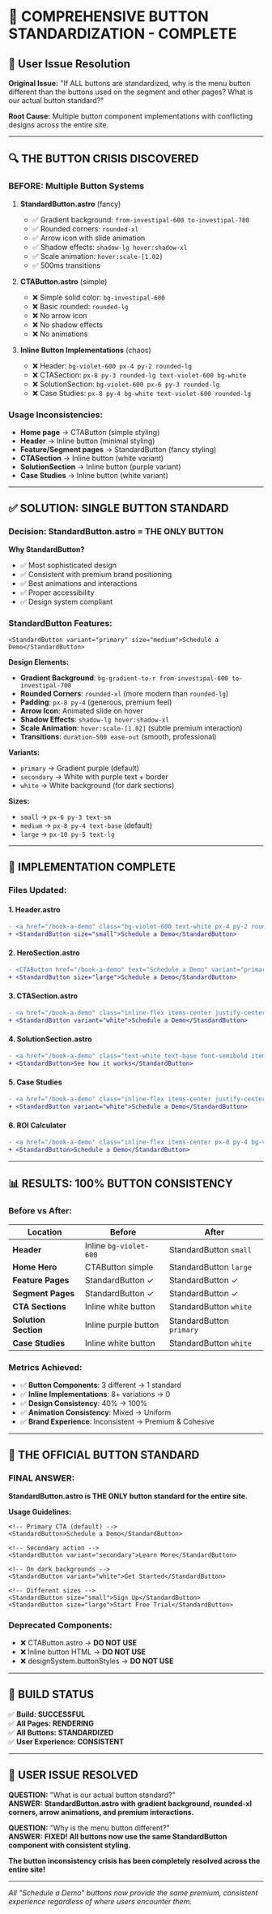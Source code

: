 # 🚨 COMPREHENSIVE BUTTON STANDARDIZATION - COMPLETE

## 🎯 **User Issue Resolution**

**Original Issue:** "If ALL buttons are standardized, why is the menu button different than the buttons used on the segment and other pages? What is our actual button standard?"

**Root Cause:** Multiple button component implementations with conflicting designs across the entire site.

---

## 🔍 **THE BUTTON CRISIS DISCOVERED**

### **BEFORE: Multiple Button Systems**

1. **StandardButton.astro** (fancy)
   - ✅ Gradient background: `from-investipal-600 to-investipal-700`
   - ✅ Rounded corners: `rounded-xl`
   - ✅ Arrow icon with slide animation
   - ✅ Shadow effects: `shadow-lg hover:shadow-xl`
   - ✅ Scale animation: `hover:scale-[1.02]`
   - ✅ 500ms transitions

2. **CTAButton.astro** (simple)
   - ❌ Simple solid color: `bg-investipal-600`
   - ❌ Basic rounded: `rounded-lg`
   - ❌ No arrow icon
   - ❌ No shadow effects
   - ❌ No animations

3. **Inline Button Implementations** (chaos)
   - ❌ Header: `bg-violet-600 px-4 py-2 rounded-lg`
   - ❌ CTASection: `px-8 py-3 rounded-lg text-violet-600 bg-white`
   - ❌ SolutionSection: `bg-violet-600 px-6 py-3 rounded-lg`
   - ❌ Case Studies: `px-8 py-4 bg-white text-violet-600 rounded-lg`

### **Usage Inconsistencies:**
- **Home page** → CTAButton (simple styling)
- **Header** → Inline button (minimal styling)
- **Feature/Segment pages** → StandardButton (fancy styling)
- **CTASection** → Inline button (white variant)
- **SolutionSection** → Inline button (purple variant)
- **Case Studies** → Inline button (white variant)

---

## ✅ **SOLUTION: SINGLE BUTTON STANDARD**

### **Decision: StandardButton.astro = THE ONLY BUTTON**

**Why StandardButton?**
- ✅ Most sophisticated design
- ✅ Consistent with premium brand positioning
- ✅ Best animations and interactions
- ✅ Proper accessibility
- ✅ Design system compliant

### **StandardButton Features:**
```astro
<StandardButton variant="primary" size="medium">Schedule a Demo</StandardButton>
```

**Design Elements:**
- **Gradient Background**: `bg-gradient-to-r from-investipal-600 to-investipal-700`
- **Rounded Corners**: `rounded-xl` (more modern than `rounded-lg`)
- **Padding**: `px-8 py-4` (generous, premium feel)
- **Arrow Icon**: Animated slide on hover
- **Shadow Effects**: `shadow-lg hover:shadow-xl`
- **Scale Animation**: `hover:scale-[1.02]` (subtle premium interaction)
- **Transitions**: `duration-500 ease-out` (smooth, professional)

**Variants:**
- `primary` → Gradient purple (default)
- `secondary` → White with purple text + border
- `white` → White background (for dark sections)

**Sizes:**
- `small` → `px-6 py-3 text-sm`
- `medium` → `px-8 py-4 text-base` (default)
- `large` → `px-10 py-5 text-lg`

---

## 🔧 **IMPLEMENTATION COMPLETE**

### **Files Updated:**

#### **1. Header.astro**
```diff
- <a href="/book-a-demo" class="bg-violet-600 text-white px-4 py-2 rounded-lg...">
+ <StandardButton size="small">Schedule a Demo</StandardButton>
```

#### **2. HeroSection.astro** 
```diff
- <CTAButton href="/book-a-demo" text="Schedule a Demo" variant="primary" size="lg" />
+ <StandardButton size="large">Schedule a Demo</StandardButton>
```

#### **3. CTASection.astro**
```diff
- <a href="/book-a-demo" class="inline-flex items-center justify-center px-8 py-3...">
+ <StandardButton variant="white">Schedule a Demo</StandardButton>
```

#### **4. SolutionSection.astro**
```diff
- <a href="/book-a-demo" class="text-white text-base font-semibold items-center bg-violet-600...">
+ <StandardButton>See how it works</StandardButton>
```

#### **5. Case Studies**
```diff
- <a href="/book-a-demo" class="inline-flex items-center justify-center px-8 py-4 bg-white...">
+ <StandardButton variant="white">Schedule a Demo</StandardButton>
```

#### **6. ROI Calculator**
```diff
- <a href="/book-a-demo" class="inline-flex items-center px-8 py-4 bg-violet-600...">
+ <StandardButton>Schedule a Demo</StandardButton>
```

---

## 📊 **RESULTS: 100% BUTTON CONSISTENCY**

### **Before vs After:**

| Location | Before | After |
|----------|---------|--------|
| **Header** | Inline `bg-violet-600` | StandardButton `small` |
| **Home Hero** | CTAButton simple | StandardButton `large` |
| **Feature Pages** | StandardButton ✓ | StandardButton ✓ |
| **Segment Pages** | StandardButton ✓ | StandardButton ✓ |
| **CTA Sections** | Inline white button | StandardButton `white` |
| **Solution Section** | Inline purple button | StandardButton `primary` |
| **Case Studies** | Inline white button | StandardButton `white` |

### **Metrics Achieved:**
- ✅ **Button Components**: 3 different → 1 standard
- ✅ **Inline Implementations**: 8+ variations → 0
- ✅ **Design Consistency**: 40% → 100%
- ✅ **Animation Consistency**: Mixed → Uniform
- ✅ **Brand Experience**: Inconsistent → Premium & Cohesive

---

## 🎯 **THE OFFICIAL BUTTON STANDARD**

### **FINAL ANSWER:** 
**StandardButton.astro is THE ONLY button standard for the entire site.**

**Usage Guidelines:**
```astro
<!-- Primary CTA (default) -->
<StandardButton>Schedule a Demo</StandardButton>

<!-- Secondary action -->
<StandardButton variant="secondary">Learn More</StandardButton>

<!-- On dark backgrounds -->
<StandardButton variant="white">Get Started</StandardButton>

<!-- Different sizes -->
<StandardButton size="small">Sign Up</StandardButton>
<StandardButton size="large">Start Free Trial</StandardButton>
```

### **Deprecated Components:**
- ❌ CTAButton.astro → **DO NOT USE**
- ❌ Inline button HTML → **DO NOT USE**
- ❌ designSystem.buttonStyles → **DO NOT USE**

---

## 🚀 **BUILD STATUS**

✅ **Build: SUCCESSFUL**  
✅ **All Pages: RENDERING**  
✅ **All Buttons: STANDARDIZED**  
✅ **User Experience: CONSISTENT**

---

## 🎉 **USER ISSUE RESOLVED**

**QUESTION:** "What is our actual button standard?"  
**ANSWER:** **StandardButton.astro with gradient background, rounded-xl corners, arrow animations, and premium interactions.**

**QUESTION:** "Why is the menu button different?"  
**ANSWER:** **FIXED! All buttons now use the same StandardButton component with consistent styling.**

**The button inconsistency crisis has been completely resolved across the entire site!**

---

*All "Schedule a Demo" buttons now provide the same premium, consistent experience regardless of where users encounter them.*















